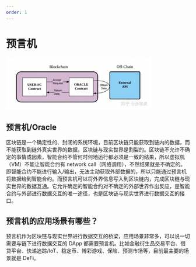 ```yaml
---
order: 1
---
```


# 预言机

![oracle](../img/oracle.png)

## 预言机/Oracle

区块链是一个确定性的、封闭的系统环境，目前区块链只能获取到链内的数据，而不能获取到链外真实世界的数据，区块链与现实世界是割裂的。区块链不允许不确定的事情或因素，智能合约不管何时何地运行都必须是一致的结果，所以虚拟机（VM）不能让智能合约有 network call（网络调用），不然结果就是不确定的。即智能合约不能进行输入/输出，无法主动获取外部数据的，所以只能通过预言机将数据给到智能合约。而预言机可以将外界信息写入到区块链内，完成区块链与现实世界的数据互通。它允许确定的智能合约对不确定的外部世界作出反应，是智能合约与外部进行数据交互的唯一途径，也是区块链与现实世界进行数据交互的接口。

## 预言机的应用场景有哪些？

预言机作为区块链与现实世界进行数据交互的桥梁，应用场景非常多，可以说一切需要与链下进行数据交互的 DApp 都需要预言机。比如金融衍生品交易平台、借贷平台、快递追踪/IoT、稳定币、博彩游戏、保险、预测市场等，目前最主要的场景就是 DeFi。